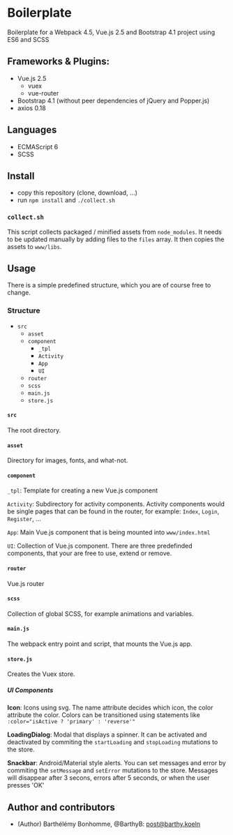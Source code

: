 # Boilerplate

Boilerplate for a Webpack 4.5, Vue.js 2.5 and Bootstrap 4.1 project using ES6 and SCSS

## Frameworks & Plugins:
- Vue.js 2.5
  - vuex
  - vue-router
- Bootstrap 4.1 (without peer dependencies of jQuery and Popper.js)
- axios 0.18

## Languages
- ECMAScript 6
- SCSS

## Install

- copy this repository (clone, download, …)
- run `npm install` and `./collect.sh`

### `collect.sh`

This script collects packaged / minified assets from `node_modules`. It needs to be updated manually by adding files to the `files` array. It then copies the assets to `www/libs`.

## Usage

There is a simple predefined structure, which you are of course free to change.

### Structure

- `src`
  - `asset`
  - `component`
    - `_tpl`
    - `Activity`
    - `App`
    - `UI`
  - `router`
  - `scss`
  - `main.js`
  - `store.js` 
  
#### `src`

The root directory.

#### `asset`

Directory for images, fonts, and what-not.

#### `component`

`_tpl`: Template for creating a new Vue.js component

`Activity`: Subdirectory for activity components. Activity components would be single pages that can be found in the router, for example: `Index`, `Login`, `Register`, …

`App`: Main Vue.js component that is being mounted into `www/index.html`

`UI`: Collection of Vue.js component. There are three predefinded components, that your are free to use, extend or remove.

#### `router`

Vue.js router

#### `scss`

Collection of global SCSS, for example animations and variables.

#### `main.js`

The webpack entry point and script, that mounts the Vue.js app.

#### `store.js`

Creates the Vuex store.

##### UI Components

**Icon**: Icons using svg. The name attribute decides which icon, the color attribute the color. Colors can be transitioned using statements like `:color="isActive ? 'primary' : 'reverse'"`

**LoadingDialog**: Modal that displays a spinner. It can be activated and deactivated by commiting the `startLoading` and `stopLoading` mutations to the store.

**Snackbar**: Android/Material style alerts. You can set messages and error by commiting the `setMessage` and `setError` mutations to the store. Messages will disappear after 3 secons, errors after 5 seconds, or when the user presses 'OK'

## Author and contributors

- (Author) Barthélémy Bonhomme, @BarthyB: post@barthy.koeln
